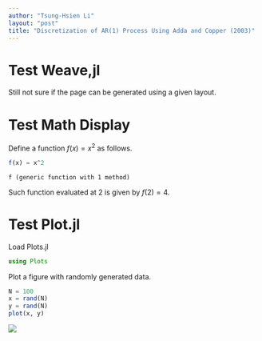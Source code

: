 ```yaml
---
author: "Tsung-Hsien Li"
layout: "post"
title: "Discretization of AR(1) Process Using Adda and Copper (2003)"
---
```



# Test Weave,jl

Still not sure if the page can be generated using a given layout.

# Test Math Display

Define a function $f(x) = x^2$ as follows.

```julia
f(x) = x^2
```

```
f (generic function with 1 method)
```





Such function evaluated at 2 is given by $f(2) = 4$.

# Test Plot.jl

Load Plots.jl

```julia
using Plots
```




Plot a figure with randomly generated data.

```julia
N = 100
x = rand(N)
y = rand(N)
plot(x, y)
```

![](/_drafts/figures/3_1.png)
